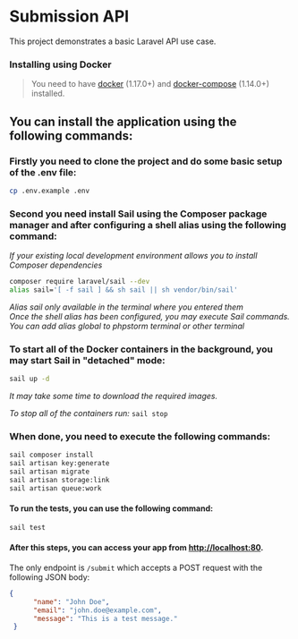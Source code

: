 # Submission API

This project demonstrates a basic Laravel API use case.

### Installing using Docker


> You need to have [docker](http://www.docker.com) (1.17.0+) and
[docker-compose](https://docs.docker.com/compose/install/) (1.14.0+) installed.

## You can install the application using the following commands:

### Firstly you need to clone the project and do some basic setup of the .env file:

```sh
cp .env.example .env
```

### Second you need install Sail using the Composer package manager and after configuring a shell alias using the following command:
_If your existing local development environment allows you to install Composer dependencies_
```sh
composer require laravel/sail --dev
alias sail='[ -f sail ] && sh sail || sh vendor/bin/sail'
```

_Alias sail only available in the terminal where you entered them_
<br>
_Once the shell alias has been configured, you may execute Sail commands._
<br>
_You can add alias global to phpstorm terminal or other terminal_


### To start all of the Docker containers in the background, you may start Sail in "detached" mode:

```sh
sail up -d
```
_It may take some time to download the required images._

_To stop all of the containers run:_  `sail stop`

### When done, you need to execute the following commands:

```sh
sail composer install
sail artisan key:generate
sail artisan migrate
sail artisan storage:link
sail artisan queue:work
```

#### To run the tests, you can use the following command:

```sh
sail test
```

#### After this steps, you can access your app from [http://localhost:80](http://localhost:80).

The only endpoint is `/submit` which accepts a POST request with the following JSON body:

```json
{
      "name": "John Doe",
      "email": "john.doe@example.com",
      "message": "This is a test message."
 }
```